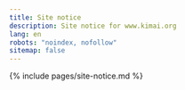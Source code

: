 ```yaml
---
title: Site notice
description: Site notice for www.kimai.org
lang: en
robots: "noindex, nofollow"
sitemap: false
---
```


{% include pages/site-notice.md %}
